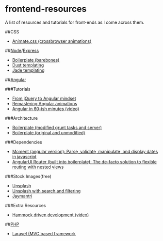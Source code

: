 frontend-resources
==================

A list of resources and tutorials for front-ends as I come across them. 

##CSS 
- [Animate.css (crossbrowser animations)](http://daneden.github.io/animate.css/)

##[Node](http://nodejs.org/)/[Express](http://expressjs.com/)

- [Boilerplate (barebones)](https://github.com/JonathanZWhite/node-boilerplate)
- [Dust templating](https://github.com/linkedin/dustjs/wiki/Dust-Tutorial)
- [Jade templating](http://jade-lang.com/)

##[Angular](https://angularjs.org/)

###Tutorials
- [From jQuery to Angular mindset](http://stackoverflow.com/questions/14994391/how-do-i-think-in-angularjs-if-i-have-a-jquery-background)
- [Remastering Angular animations](http://www.yearofmoo.com/2013/08/remastered-animation-in-angularjs-1-2.html)
- [Angular in 60-ish minutes (video)](https://www.youtube.com/watch?v=i9MHigUZKEM)

###Architecture
- [Boilerplate (modified grunt tasks and server)](https://github.com/JonathanZWhite/ngbp-modified/)
- [Boilerplate (original and unmodified)](https://github.com/ngbp/ngbp)

###Dependencies

- [Moment (angular version): Parse, validate, manipulate, and display dates in javascript](https://github.com/urish/angular-moment)
- [AngularUI Router (built into boilerplate): The de-facto solution to flexible routing with nested views](https://github.com/angular-ui/ui-router)

###Stock Images(free)

- [Unsplash](http://unsplash.com/)
- [Unsplash with search and filtering](http://www.arthurweill.fr/Unsplash/en)
- [Jaymantri](http://jaymantri.com)

###Extra Resources
- [Hammock driven development (video)](https://www.youtube.com/watch?v=f84n5oFoZBc)

##[PHP](https://php.net/)
- [Laravel (MVC based framework](http://laravel.com/)
